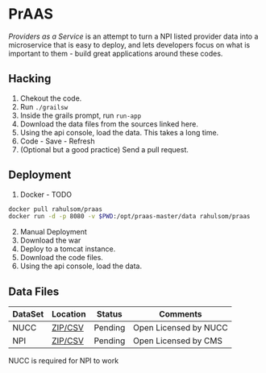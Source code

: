 PrAAS
====

*Providers as a Service* is an attempt to turn a NPI listed provider data
into a microservice that is easy to deploy, and lets developers focus on
what is important to them - build great applications around these codes.

Hacking
----

1. Chekout the code.
2. Run `./grailsw`
3. Inside the grails prompt, run `run-app`
4. Download the data files from the sources linked here.
5. Using the api console, load the data. This takes a long time.
6. Code - Save - Refresh
7. (Optional but a good practice) Send a pull request.

Deployment
----

1. Docker - TODO
```bash
docker pull rahulsom/praas
docker run -d -p 8080 -v $PWD:/opt/praas-master/data rahulsom/praas
```
2. Manual Deployment
  1. Download the war
  2. Deploy to a tomcat instance.
  3. Download the code files.
  4. Using the api console, load the data.

Data Files
----

| DataSet | Location | Status | Comments |
|---------|--------|-----|-----|
| NUCC    | [ZIP/CSV](http://www.nucc.org/index.php?option=com_content&view=article&id=107&Itemid=132) | Pending | Open Licensed by NUCC |
| NPI     | [ZIP/CSV](http://nppes.viva-it.com/NPI_Files.html) | Pending | Open Licensed by CMS |

NUCC is required for NPI to work
